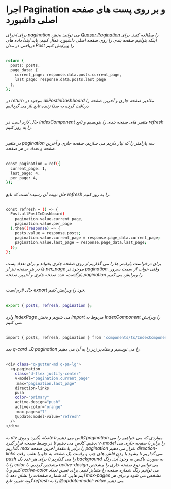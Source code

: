 # اجرا Pagination و بر روی پست های صفحه اصلی داشبورد


###### برای اجرای pagination می توانید بخش <a href="https://quasar.dev/vue-components/pagination/">Quasar Pagination</a> را مطالعه کنید. برای اینکه بتوانیم صفحه بندی را روی صفحه اصلی داشبورد فعال کنیم، باید ابتدا داده های دریافتی در مدل Post را ویرایش کنیم
```bash
return {
  posts: posts,
  page_data: {
    current_page: response.data.posts.current_page,
    last_page: response.data.posts.last_page
  },
};
```
###### در return موجود در allPostInDashboard مقادیر صفحه جاری و آخرین صفحه را دریافت کرده به صدا زننده تابع باز می گردانیم.

###### حال لازم است در IndexComponent متغیر های صفحه بندی را بنویسیم و تابع refresh را به روز کنیم.

###### در متغیر pagination سه پارامتر را که نیاز داریم می سازیم، صفحه جاری و آخرین صفحه و تعداد در هر صفحه.
```bash
const pagination = ref({
  current_page: 1,
  last_page: 4,
  per_page: 4,
});
```
###### حال نوبت آن رسیده است که تابع refresh را به روز کنیم.
```bash
const refresh = () => {
  Post.allPostInDashboard(
    pagination.value.current_page,
    pagination.value.per_page
  ).then((response) => {
    posts.value = response.posts;
    pagination.value.current_page = response.page_data.current_page;
    pagination.value.last_page = response.page_data.last_page;
  });
};
```
###### برای درخواست پارامتر ها را می گذاریم از روی صفحه جاری بخواند و برای تعداد پست ها در  هر صفحه نیز از per_page موجود در pagination. وقتی جواب از سمت سرور بازگشت، عدد صفحه جاری و آخرین صفحه pagination را ویرایش می کنیم.

###### حال لازم است export خود را ویرایش کنیم.
```bash
export { posts, refresh, pagination };
```

###### وارد IndexPage می شویم و بخش import مربوط به IndexComponent را ویرایش می کنیم.
```bash
import { posts, refresh, pagination } from 'components/ts/IndexComponent';
```
###### بعد q-card تگ pagination را می نویسیم و مقادیر زیر را به آن می دهیم.
```bash
<div class="q-gutter-md q-pa-lg">
  <q-pagination
    class="d-flex justify-center"
    v-model="pagination.current_page"
    :max="pagination.last_page"
    direction-links
    push
    color="primary"
    active-design="push"
    active-color="orange"
    :max-pages="7"
    @update:model-value="refresh"
  />
</div>
```
###### به div کلاس می دهیم تا فاصله بگیرد و روی pagination مواردی که می خواهیم را می دهیم. کلاس می دهیم تا در وسط صفحه قرار گیرد، v-model را برابر با صفحه جاری می گذاریم، max را برابر با مقدار آخرین صفحه pagination قرار می دهیم. direction-links می گذاریم تا بشود با زدن فلش های چپ و راست یک صفحه به جلو یا عقب رفت. push را می گذاریم تا برای هر عدد یک background به صورت باکس یه وجود آید. رنگ را با color مشخص کردیم. با active-design می توانیم نوع صفحه جاری را مشخص کنیم و با active-color می توانیم رنگ شماره صفحه را متمایز کنیم. برای تعیین تعداد آیتم هایی که شماره صفحات را نشان دهد با max-pages مشخص می شود و برای هر گونه تغییر، تابع refresh را به @update:model-value می دهیم.


